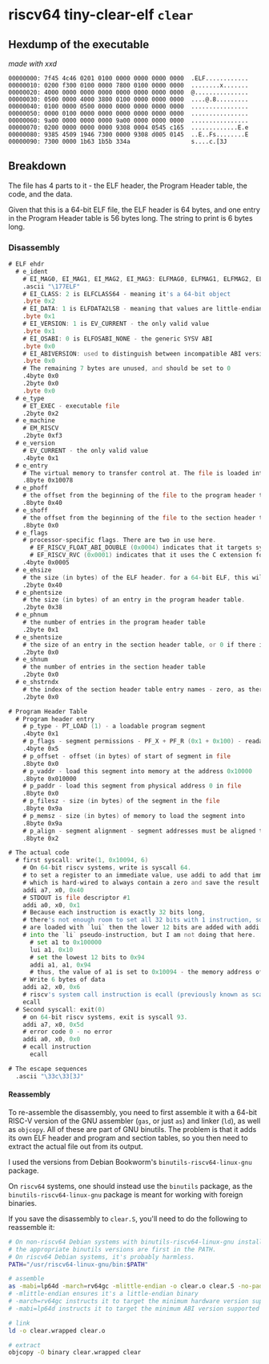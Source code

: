 # riscv64 tiny-clear-elf `clear`

## Hexdump of the executable

*made with xxd*

```xxd
00000000: 7f45 4c46 0201 0100 0000 0000 0000 0000  .ELF............
00000010: 0200 f300 0100 0000 7800 0100 0000 0000  ........x.......
00000020: 4000 0000 0000 0000 0000 0000 0000 0000  @...............
00000030: 0500 0000 4000 3800 0100 0000 0000 0000  ....@.8.........
00000040: 0100 0000 0500 0000 0000 0000 0000 0000  ................
00000050: 0000 0100 0000 0000 0000 0000 0000 0000  ................
00000060: 9a00 0000 0000 0000 9a00 0000 0000 0000  ................
00000070: 0200 0000 0000 0000 9308 0004 0545 c165  .............E.e
00000080: 9385 4509 1946 7300 0000 9308 d005 0145  ..E..Fs........E
00000090: 7300 0000 1b63 1b5b 334a                 s....c.[3J
```

## Breakdown

The file has 4 parts to it - the ELF header, the Program Header table, the code, and the data.

Given that this is a 64-bit ELF file, the ELF header is 64 bytes, and one entry in the Program Header table is 56 bytes long. The string to print is 6 bytes long.

### Disassembly

```asm
# ELF ehdr
  # e_ident
    # EI_MAG0, EI_MAG1, EI_MAG2, EI_MAG3: ELFMAG0, ELFMAG1, ELFMAG2, ELFMAG3 - the ELF magic number
    .ascii "\177ELF"
    # EI_CLASS: 2 is ELFCLASS64 - meaning it's a 64-bit object
    .byte 0x2
    # EI_DATA: 1 is ELFDATA2LSB - meaning that values are little-endian encoded
    .byte 0x1
    # EI_VERSION: 1 is EV_CURRENT - the only valid value
    .byte 0x1
    # EI_OSABI: 0 is ELFOSABI_NONE - the generic SYSV ABI
    .byte 0x0
    # EI_ABIVERSION: used to distinguish between incompatible ABI versions. Unused for the SYSV ABI
    .byte 0x0
    # The remaining 7 bytes are unused, and should be set to 0
    .4byte 0x0
    .2byte 0x0
    .byte 0x0
  # e_type
    # ET_EXEC - executable file
    .2byte 0x2
  # e_machine
    # EM_RISCV
    .2byte 0xf3
  # e_version
    # EV_CURRENT - the only valid value
    .4byte 0x1
  # e_entry
    # The virtual memory to transfer control at. The file is loaded into memory address 0x10000, and the code starts 0x78 bytes into the file
    .8byte 0x10078
  # e_phoff
    # the offset from the beginning of the file to the program header table
    .8byte 0x40
  # e_shoff
    # the offset from the beginning of the file to the section header table - zero, as there is no section header table
    .8byte 0x0
  # e_flags
    # processor-specific flags. There are two in use here.
      # EF_RISCV_FLOAT_ABI_DOUBLE (0x0004) indicates that it targets systems that use 64-bit floats (like the systems Debian targets)
      # EF_RISCV_RVC (0x0001) indicates that it uses the C extension for compressed instructions.
    .4byte 0x0005
  # e_ehsize
    # the size (in bytes) of the ELF header. for a 64-bit ELF, this will always be 64
    .2byte 0x40
  # e_phentsize
    # the size (in bytes) of an entry in the program header table.
    .2byte 0x38
  # e_phnum
    # the number of entries in the program header table
    .2byte 0x1
  # e_shentsize
    # the size of an entry in the section header table, or 0 if there is no section header table
    .2byte 0x0
  # e_shnum
    # the number of entries in the section header table
    .2byte 0x0
  # e_shstrndx
    # the index of the section header table entry names - zero, as there is no section header table
    .2byte 0x0

# Program Header Table
  # Program header entry
    # p_type - PT_LOAD (1) - a loadable program segment
    .4byte 0x1
    # p_flags - segment permissions - PF_X + PF_R (0x1 + 0x100) - readable and executable
    .4byte 0x5
    # p_offset - offset (in bytes) of start of segment in file
    .8byte 0x0
    # p_vaddr - load this segment into memory at the address 0x10000
    .8byte 0x010000
    # p_paddr - load this segment from physical address 0 in file
    .8byte 0x0
    # p_filesz - size (in bytes) of the segment in the file
    .8byte 0x9a
    # p_memsz - size (in bytes) of memory to load the segment into
    .8byte 0x9a
    # p_align - segment alignment - segment addresses must be aligned to multiples of this value
    .8byte 0x2

# The actual code
  # first syscall: write(1, 0x10094, 6)
    # On 64-bit riscv systems, write is syscall 64.
    # to set a register to an immediate value, use addi to add that immediate to the register x0
    # which is hard-wired to always contain a zero and save the result to the target register.
    addi a7, x0, 0x40
    # STDOUT is file descriptor #1
    addi a0, x0, 0x1
    # Because each instruction is exactly 32 bits long,
    # there's not enough room to set all 32 bits with 1 instruction, so the upper 20 bits
    # are loaded with `lui` then the lower 12 bits are added with addi. This can be condensed
    # into the `li` pseudo-instruction, but I am not doing that here.
      # set a1 to 0x100000
      lui a1, 0x10
      # set the lowest 12 bits to 0x94
      addi a1, a1, 0x94
      # thus, the value of a1 is set to 0x10094 - the memory address of the data to print.
    # Write 6 bytes of data
    addi a2, x0, 0x6
    # riscv's system call instruction is ecall (previously known as scall)
    ecall
  # Second syscall: exit(0)
    # on 64-bit riscv systems, exit is syscall 93.
    addi a7, x0, 0x5d
    # error code 0 - no error
    addi a0, x0, 0x0
    # ecall instruction
      ecall

# The escape sequences
  .ascii "\33c\33[3J"
```

#### Reassembly

To re-assemble the disassembly, you need to first assemble it with a 64-bit RISC-V version of the GNU assembler (`gas`, or just `as`) and linker (`ld`), as well as `objcopy`. All of these are part of GNU binutils. The problem is that it adds its own ELF header and program and section tables, so you then need to extract the actual file out from its output.

I used the versions from Debian Bookworm's `binutils-riscv64-linux-gnu` package.

On `riscv64` systems, one should instead use the `binutils` package, as the `binutils-riscv64-linux-gnu` package is meant for working with foreign binaries.

If you save the disassembly to `clear.S`, you'll need to do the following to reassemble it:

```sh
# On non-riscv64 Debian systems with binutils-riscv64-linux-gnu installed, this will ensure
# the appropriate binutils versions are first in the PATH.
# On riscv64 Debian systems, it's probably harmless.
PATH="/usr/riscv64-linux-gnu/bin:$PATH"

# assemble
as -mabi=lp64d -march=rv64gc -mlittle-endian -o clear.o clear.S -no-pad-sections
# -mlittle-endian ensures it's a little-endian binary
# -march=rv64gc instructs it to target the minimum hardware version supported by Debian
# -mabi=lp64d instructs it to target the minimum ABI version supported by Debian

# link
ld -o clear.wrapped clear.o

# extract
objcopy -O binary clear.wrapped clear
```

